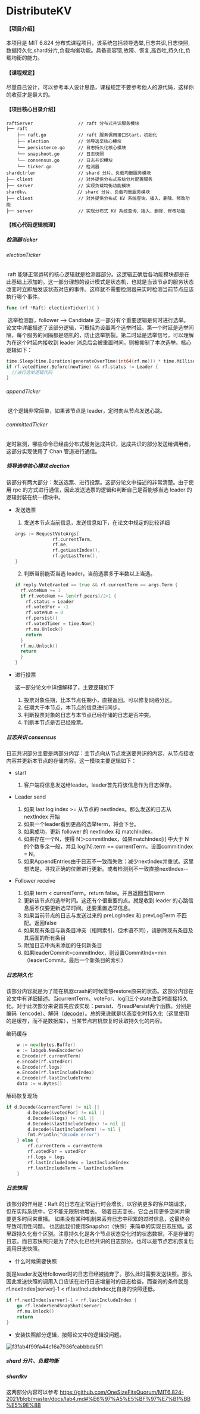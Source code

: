 # DistributeKV
#### 【项目介绍】

本项目是 MIT 6.824 分布式课程项目，该系统包括领导选举,日志共识,日志快照,数据持久化,shard分片,负载均衡功能。具备高容错,故障、恢复,高吞吐,持久化,负载均衡的能力。

#### 【课程规定】

尽量自己设计，可以参考本人设计思路，课程规定不要参考他人的源代码，这样你的收获才是最大的。

#### 【项目核心目录介绍】

```
raftServer                 // raft 分布式共识服务模块
├── raft
    ├── raft.go            // raft 服务调用接口Start，初始化
    ├── election           // 领导选举核心模块
    └── persistence.go     // 日志持久化核心模块
    └── snapshoot.go       // 日志快照
    └── consensus.go       // 日志共识模块
    └── ticker.go          // 检测器
shardctrler                // shard 分片、负载均衡服务模块
├── client                 // 对外提供分布式系统分片配置服务
├── server                 // 实现负载均衡功能模块
shardkv。                  // shard 分片、负载均衡服务模块
├── client                 // 对外提供分布式 KV 系统查询、插入、删除、修改功能
├── server                 // 实现分布式 KV 系统查询、插入、删除、修改功能
```

#### 【核心代码逻辑梳理】

##### 检测器 ticker

###### electionTicker

​       raft 能够正常运转的核心逻辑就是检测器部分。这逻辑正确后各功能模块都是在此基础上添加的。这一部分理想的设计模式是状态机，也就是当该节点的服务状态改变时立即触发该状态对应的事件。这样就不需要检测器来实时检测当前节点应该执行哪个事件。

```go
func (rf *Raft) electionTicker(){ }
```

​       选举检测器，follower ——> Candidate 这一部分有个重要逻辑是何时进行选举。论文中详细描述了该部分逻辑，可概括为设置两个选举时延。第一个时延是选举间隔，每个服务的间隔都是随机的，防止选举割裂。第二时延是选举信号，可以理解为在这个时延内接收到 leader 消息后会被重置时间，则被抑制了本次选举。核心逻辑如下：

```go
time.Sleep(time.Duration(generateOverTime(int64(rf.me))) * time.Millisecond)
if rf.votedTimer.Before(nowTime) && rf.status != Leader {
  //进行选举逻辑代码
}
```

###### appendTicker

​        这个逻辑非常简单，如果该节点是 leader，定时向从节点发送心跳。

###### committedTicker

​        定时监测，哪些命令已经由分布式服务达成共识，达成共识的部分发送给调用者。这部分实现使用了 Chan 管道进行通信。

##### 领导选举核心模块 election  

该部分有两大部分：发送选票、进行投票。这部分论文中描述的非常清楚。由于使用 rpc 的方式进行通信，因此发送选票的逻辑和判断自己是否能够当选 leader 的逻辑封装在统一模块中。

- 发送选票

  1. 发送本节点当前信息，发送信息如下，在论文中规定的比较详细

  ```go
  args := RequestVoteArgs{
  				rf.currentTerm,
  				rf.me,
  				rf.getLastIndex(),
  				rf.getLastTerm(),
  }
  ```

  2. 判断当前能否当选 leader，当前选票多于半数以上当选。

  ```go
  if reply.VoteGranted == true && rf.currentTerm == args.Term {
    rf.voteNum += 1
    if rf.voteNum >= len(rf.peers)/2+1 {
      rf.status = Leader
      rf.votedFor = -1
      rf.voteNum = 0
      rf.persist()
      rf.votedTimer = time.Now()
      rf.mu.Unlock()
      return
    }
    rf.mu.Unlock()
    return
    }
  }
  ```

- 进行投票

  这一部分论文中详细解释了，主要逻辑如下

  1. 投票对象任期，比本节点任期小，直接返回。可以修复网络分区。
  2. 任期大于本节点，本节点的信息进行同步。
  3. 判断投票对象的日志与本节点已经存储的日志是否冲突。
  4. 判断本节点是否已经投票。

##### 日志共识 consensus

日志共识部分主要是两部分内容：主节点向从节点发送要共识的内容，从节点接收内容并更新本节点的存储内容。这一模块主要逻辑如下：

- start
  1. 客户端将信息发送给leader。leader首先将该信息作为日志保存。

- Leader send
  1. 如果 last log index >= 从节点的 nextIndex。那么发送的日志从 nextIndex 开始
  2. 如果一个leader看到更高的选举term，将会下台。
  3. 如果成功，更新 follower 的 nextIndex 和 matchIndex。
  4. 如果存在一个N，使得 N＞commitIndex，如果matchIndex[i] 中大于 N 的个数多余一般，并且 log[N].term == currentTerm。设置commitIndex = N。
  5. 如果AppendEntries由于日志不一致而失败：减少nextIndex并重试。这里想法是，寻找正确的位置进行更新。或者检测到不一致直接nextIndex--

- Follower receive
  1. 如果 term < currentTerm。return false。并且返回当前term
  2. 更新该节点的选举时间。这还有个很重要的点。就是收到 leader 的心跳信息后不仅要更新选举时间。还要重置选举信息。
  3. 如果当前节点的日志与发送过来的 preLogIndex 和 prevLogTerm 不匹配。返回false
  4. 如果现有条目与新条目冲突（相同索引，但术语不同），请删除现有条目及其后面的所有条目
  5. 附加日志中尚未添加的任何新条目
  6. 如果leaderCommit>commitIndex，则设置CommitIndx=min（leaderCommit，最后一个新条目的索引）

##### 日志持久化

​      该部分内容就是为了能在机器crash的时候能够restore原来的状态。这部分内容在论文中有详细描述。当currentTerm、voteFor、log[]三个state改变时直接持久化。对于此次部分来说首先应该实现：persist、与readPersist两个函数。分别是编码（encode）、解码（[decode](https://so.csdn.net/so/search?q=decode&spm=1001.2101.3001.7020)）。总的来说就是状态变化时持久化（这里使用的是缓存，而不是数据库），当某节点宕机恢复时读取持久化的内容。

编码缓存

```go
	w := new(bytes.Buffer)
	e := labgob.NewEncoder(w)
	e.Encode(rf.currentTerm)
	e.Encode(rf.votedFor)
	e.Encode(rf.logs)
	e.Encode(rf.lastIncludeIndex)
	e.Encode(rf.lastIncludeTerm)
	data := w.Bytes()
```

解码恢复现场

```go
if d.Decode(&currentTerm) != nil ||
		d.Decode(&votedFor) != nil ||
		d.Decode(&logs) != nil ||
		d.Decode(&lastIncludeIndex) != nil ||
		d.Decode(&lastIncludeTerm) != nil {
		fmt.Println("decode error")
	} else {
		rf.currentTerm = currentTerm
		rf.votedFor = votedFor
		rf.logs = logs
		rf.lastIncludeIndex = lastIncludeIndex
		rf.lastIncludeTerm = lastIncludeTerm
	}
```

##### 日志快照

该部分的作用是：Raft 的日志在正常运行时会增长，以容纳更多的客户端请求，但在实际系统中，它不能无限制地增长。 随着日志变长，它会占用更多空间并需要更多时间来重播。 如果没有某种机制来丢弃日志中积累的过时信息，这最终会导致可用性问题。
也因此我们使用Snapshot（快照）来简单的实现日志压缩。这里跟持久化有个区别。注意持久化是各个节点状态变化时的状态数据，不是存储的日志。而日志快照只是为了持久化已经共识的日志部分。也可以是节点宕机恢复后调用日志快照。

- 什么时候需要快照

​       就是leader发送给follower时的日志已经被抛弃了。那么此时需要发送快照。那么因此发送快照的调用入口应该在进行日志增量时的日志检查。而查询的条件就是rf.nextIndex[server]-1 < rf.lastIncludeIndex比自身的快照还低。

```go
if rf.nextIndex[server]-1 < rf.lastIncludeIndex {
    go rf.leaderSendSnapShot(server)
    rf.mu.Unlock()
    return
}
```

- 安装快照部分逻辑，按照论文中的逻辑没问题。

![f3fab4f99fa44c16a7936fcabbbda5f1](https://user-images.githubusercontent.com/46433529/189481144-19f7dc29-f83f-458f-89a7-ab7fdd587848.png)

##### shard 分片、负载均衡

##### shardkv

这两部分内容可以参考 https://github.com/OneSizeFitsQuorum/MIT6.824-2021/blob/master/docs/lab4.md#%E6%97%A5%E5%BF%97%E7%B1%BB%E5%9E%8B
